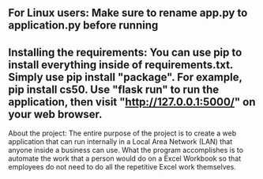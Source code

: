 For Linux users:
Make sure to rename app.py to application.py before running
---------------------------------------------------------------------------------------------------------------------------------------------------------------------------------
Installing the requirements:
You can use pip to install everything inside of requirements.txt.
Simply use pip install "package".
For example, pip install cs50.
Use "flask run" to run the application, then visit "http://127.0.0.1:5000/" on your web browser.
---------------------------------------------------------------------------------------------------------------------------------------------------------------------------------
About the project:
The entire purpose of the project is to create a web application that can run internally in a Local Area Network (LAN) that anyone inside a business can use. What the program accomplishes is to automate the work that a person would do on a Excel Workbook so that employees do not need to do all the repetitive Excel work themselves.
